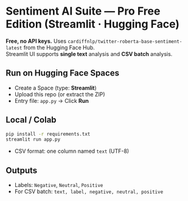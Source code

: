 
# Sentiment AI Suite — Pro Free Edition (Streamlit · Hugging Face)

**Free, no API keys.** Uses `cardiffnlp/twitter-roberta-base-sentiment-latest` from the Hugging Face Hub.  
Streamlit UI supports **single text** analysis and **CSV batch** analysis.

## Run on Hugging Face Spaces
- Create a Space (type: **Streamlit**)
- Upload this repo (or extract the ZIP)
- Entry file: `app.py` → Click **Run**

## Local / Colab
```bash
pip install -r requirements.txt
streamlit run app.py
```
- CSV format: one column named `text` (UTF-8)

## Outputs
- Labels: `Negative`, `Neutral`, `Positive`
- For CSV batch: `text, label, negative, neutral, positive`
